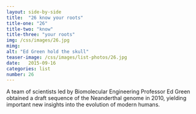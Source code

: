 ```yaml
---
layout: side-by-side
title:  "26 know your roots"
title-one: "26"
title-two: "know"
title-three: "your roots"
img: /css/images/26.jpg
mimg: 
alt: "Ed Green hold the skull"
teaser-image: /css/images/list-photos/26.jpg
date:   2015-09-16
categories: list
number: 26
---
```

A team of scientists led by Biomolecular Engineering Professor Ed Green obtained a draft sequence of the Neanderthal genome in 2010, yielding important new insights into the evolution of modern humans.